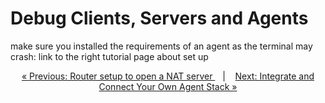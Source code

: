 # Debug Clients, Servers and Agents


make sure you installed the requirements of an agent as the terminal may crash: link to the right tutorial page about set up


<p align="center">
<a href="../server/to_internet.md">&laquo; Previous: Router setup to open a NAT server
 </a> &nbsp;&nbsp;&nbsp;|&nbsp;&nbsp;&nbsp; <a href="integrate.md">Next: Integrate and Connect Your Own Agent Stack &raquo;</a>
</p>